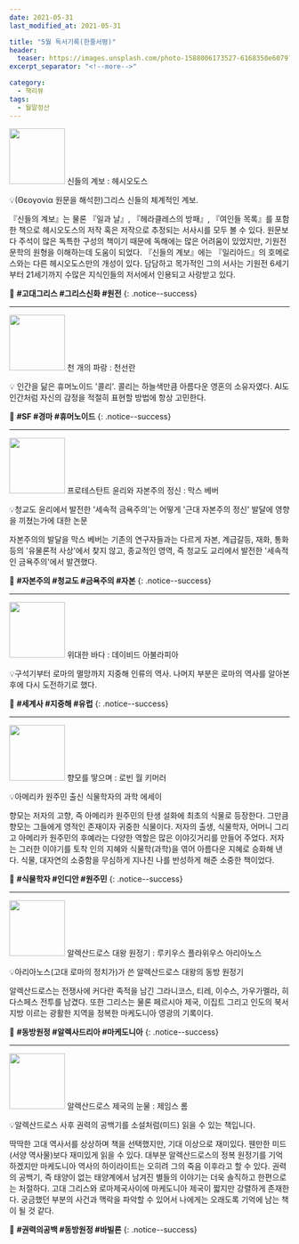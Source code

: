 ```yaml
---
date: 2021-05-31
last_modified_at: 2021-05-31

title: "5월 독서기록(한줄서평)"
header:
  teaser: https://images.unsplash.com/photo-1588006173527-6168350e6079?ixlib=rb-1.2.1&ixid=MnwxMjA3fDB8MHxwaG90by1wYWdlfHx8fGVufDB8fHx8&auto=format&fit=crop&w=987&q=80
excerpt_separator: "<!--more-->"

category:
  - 책리뷰
tags:
  - 월말정산
---
```

<img src="http://image.yes24.com/momo/TopCate76/MidCate06/7554069.jpg" style="width: 100px" class="align-left" alt=""/> 신들의 계보
: 헤시오도스

💡(Θεογονία 원문을 해석한)그리스 신들의 체계적인 계보.

『신들의 계보』는 물론 『일과 날』, 『헤라클레스의 방패』, 『여인들 목록』를 포함한 책으로 헤시오도스의 저작 혹은 저작으로 추정되는 서사시를 모두 볼 수 있다. 원문보다 주석이 많은 독특한 구성의 책이기 때문에 독해에는 많은 어려움이 있었지만, 기원전 문학의 원형을 이해하는데 도움이 되었다. 『신들의 계보』에는 『일리아드』의 호메로스와는 다른 헤시오도스만의 개성이 있다. 담담하고 목가적인 그의 서사는 기원전 6세기부터 21세기까지 수많은 지식인들의 저서에서 인용되고 사랑받고 있다. <!--more-->



🔑 **\#고대그리스 #그리스신화 #원전**
{: .notice--success}

------

<img src="https://img.ridicdn.net/cover/4097000118/xxlarge?dpi=xxhdpi#1" style="width: 100px" class="align-left" alt=""/> 천 개의 파랑
: 천선란

💡 인간을 닮은 휴머노이드 '콜리'. 콜리는 하늘색만큼 아름다운 영혼의 소유자였다. AI도 인간처럼 자신의 감정을 적절히 표현할 방법에 항상 고민한다.

🔑 **\#SF #경마 #휴머노이드**
{: .notice--success}

------

<img src="https://img.ridicdn.net/cover/1883000027/xxlarge?dpi=xxhdpi#1" style="width: 100px" class="align-left" alt=""/> 프로테스탄트 윤리와 자본주의 정신
: 막스 베버

💡청교도 윤리에서 발전한 '세속적 금욕주의'는 어떻게 '근대 자본주의 정신' 발달에 영향을 끼쳤는가에 대한 논문

자본주의의 발달을 막스 베버는 기존의 연구자들과는 다르게 자본, 계급갈등, 재화, 통화 등의 '유물론적 사상'에서 찾지 않고, 종교적인 영역, 즉 청교도 교리에서 발전한 '세속적인 금욕주의'에서 발견했다.

🔑 **\#자본주의 #청교도 #금욕주의 #자본**
{: .notice--success}

------

<img src="http://image.yes24.com/momo/TopCate238/MidCate010/23791828.jpg" style="width: 100px" class="align-left" alt=""/> 위대한 바다
: 데이비드 아불라피아

💡구석기부터 로마의 멸망까지 지중해 인류의 역사. 나머지 부분은 로마의 역사를 알아본 후에 다시 도전하기로 했다.

🔑 **\#세계사 #지중해 #유럽**
{: .notice--success}

------

<img src="http://image.yes24.com/goods/96792329/XL" style="width: 100px" class="align-left" alt=""/> 향모를 땋으며
: 로빈 월 키머러

💡아메리카 원주민 출신 식물학자의 과학 에세이

향모는 저자의 고향, 즉 아메리카 원주민의 탄생 설화에 최초의 식물로 등장한다. 그만큼 향모는 그들에게 영적인 존재이자 귀중한 식물이다. 저자의 출생, 식물학자, 어머니 그리고 아메리카 원주민의 후예라는 다양한 역할은  많은 이야깃거리를 만들어 주었다.  저자는 그러한 이야기를 토착 인의 지혜와 식물학(과학)을 엮어 아름다운 지혜로 승화해 낸다. 식물, 대자연의 소중함을 무심하게 지나친 나를 반성하게 해준 소중한 책이었다.

🔑 **\#식물학자 #인디안 #원주민**
{: .notice--success}

------

<img src="http://image.yes24.com/goods/44210448/XL" style="width: 100px" class="align-left" alt=""/> 알렉산드로스 대왕 원정기
: 루키우스 플라위우스 아리아노스

💡아리아노스(고대 로마의 정치가)가 쓴 알렉산드로스 대왕의 동방 원정기

알렉산드로스는 전쟁사에 커다란 족적을 남긴 그라니코스, 티레, 이수스, 가우가멜라, 히다스페스 전투를 남겼다. 또한 그리스는 물론 페르시아 제국, 이집트 그리고 인도의 북서지방 이르는 광활한 지역을 정복한 마케도니아 영광의 기록이다.

🔑 **\#동방원정 #알렉사드리아 #마케도니아**
{: .notice--success}

------

<img src="http://image.yes24.com/momo/TopCate660/MidCate010/65996917.jpg" style="width: 100px" class="align-left" alt=""/> 알렉산드로스 제국의 눈물
: 제임스 롬

💡알렉산드로스 사후 권력의 공백기를 소설처럼(미드) 읽을 수 있는 책입니다.

딱딱한 고대 역사서를 상상하며 책을 선택했지만, 기대 이상으로 재미있다. 웬만한 미드(서양 역사물)보다 재미있게 읽을 수 있다. 대부분 알렉산드로스의 정복 원정기를 기억하겠지만 마케도니아 역사의 하이라이트는 오히려 그의 죽음 이후라고 할 수 있다. 권력의 공백기, 즉 태양이 없는 태양계에서 남겨진 별들의 이야기는 더욱 솔직하고 한편으로는 처절하다. 고대 그리스와 로마제국사이에 마케도니아 제국이 짧지만 강렬하게 존재한다. 궁금했던 부분의 사건과 맥락을 파악할 수 있어서 나에게는 오래도록 기억에 남는 책이 될 것 같다.

🔑 **\#권력의공백 #동방원정 #바빌론**
{: .notice--success}